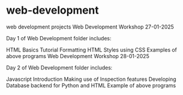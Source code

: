 # web-development
web development projects
Web Development Workshop 27-01-2025

Day 1 of Web Development folder includes:

HTML Basics Tutorial
Formatting HTML Styles using CSS
Examples of above programs
Web Development Workshop 28-01-2025

Day 2 of Web Development folder includes:

Javascript Introduction
Making use of Inspection features
Developing Database backend for Python and HTML
Example of above programs
